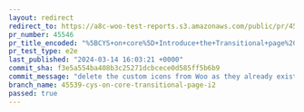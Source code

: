 ```yaml
---
layout: redirect
redirect_to: https://a8c-woo-test-reports.s3.amazonaws.com/public/pr/45546/e2e/index.html
pr_number: 45546
pr_title_encoded: "%5BCYS+on+core%5D+Introduce+the+Transitional+page%2C+i2"
pr_test_type: e2e
last_published: "2024-03-14 16:03:21 +0000"
commit_sha: f3e5a554ba408b3c25271dcbcece0d585ff5b6b9
commit_message: "delete the custom icons from Woo as they already exist on wordpress/i…"
branch_name: 45539-cys-on-core-transitional-page-i2
passed: true
---
```

